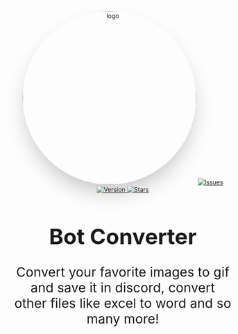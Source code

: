 <div class="container" align="center">
	<img
		src="https://vyrekxd.is-inside.me/6tDo7FK4.png"
		class="logo"
		alt="logo"
		width="400"
		height="400"
		style="
			border-radius: 9999px;
			border-width: 1000px;
			box-shadow: 0 0 transparent, 0 0 #0000, 0 0 transparent, 0 0 #0000,
				0 25px 50px -12px rgba(0, 0, 0, 0.25);
		"
	/>
	<a href="https://github.com/VyrekXD/BotConverter/issues">
		<img
			src="https://img.shields.io/github/issues-raw/VyrekXD/BotConverter?color=%23FF0000&label=open%20issues&logo=github&style=for-the-badge"
			alt="Issues"
		/>
	</a>
	<a href="https://github.com/VyrekXD/BotConverter/blob/main/package.json">
		<img
			src="https://img.shields.io/github/package-json/v/VyrekXD/BotConverter?logoColor=%23FFFFFF&logo=v&style=for-the-badge"
			alt="Version"
		/>
	</a>
	<a href="https://github.com/VyrekXD/BotConverter">
		<img
			src="https://img.shields.io/github/stars/VyrekXD/BotConverter?logo=starship&logoColor=%23FFFFFF&style=for-the-badge"
			alt="Stars"
		/>
	</a>
	<h1 style="font-size: 50px">Bot Converter</h1>
	<p style="font-size: 30px">
		Convert your favorite images to gif and save it in discord, convert
		<br />
		other files like excel to word and so many more!
	</p>
</div>
